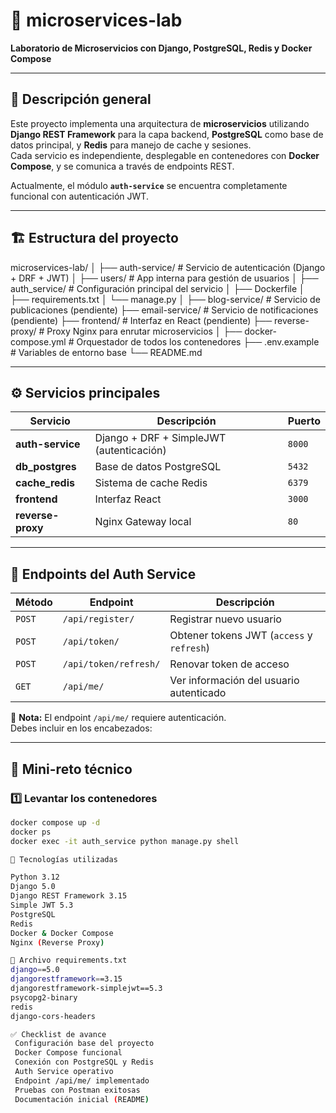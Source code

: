 # 🧩 microservices-lab  
**Laboratorio de Microservicios con Django, PostgreSQL, Redis y Docker Compose**

---

## 🚀 Descripción general

Este proyecto implementa una arquitectura de **microservicios** utilizando **Django REST Framework** para la capa backend, **PostgreSQL** como base de datos principal, y **Redis** para manejo de cache y sesiones.  
Cada servicio es independiente, desplegable en contenedores con **Docker Compose**, y se comunica a través de endpoints REST.

Actualmente, el módulo **`auth-service`** se encuentra completamente funcional con autenticación JWT.

---

## 🏗️ Estructura del proyecto

microservices-lab/
│
├── auth-service/ # Servicio de autenticación (Django + DRF + JWT)
│ ├── users/ # App interna para gestión de usuarios
│ ├── auth_service/ # Configuración principal del servicio
│ ├── Dockerfile
│ ├── requirements.txt
│ └── manage.py
│
├── blog-service/ # Servicio de publicaciones (pendiente)
├── email-service/ # Servicio de notificaciones (pendiente)
├── frontend/ # Interfaz en React (pendiente)
├── reverse-proxy/ # Proxy Nginx para enrutar microservicios
│
├── docker-compose.yml # Orquestador de todos los contenedores
├── .env.example # Variables de entorno base
└── README.md

---

## ⚙️ Servicios principales

| Servicio | Descripción | Puerto |
|-----------|--------------|--------|
| **auth-service** | Django + DRF + SimpleJWT (autenticación) | `8000` |
| **db_postgres** | Base de datos PostgreSQL | `5432` |
| **cache_redis** | Sistema de cache Redis | `6379` |
| **frontend** | Interfaz React | `3000` |
| **reverse-proxy** | Nginx Gateway local | `80` |

---

## 🔐 Endpoints del Auth Service

| Método | Endpoint | Descripción |
|---------|-----------|-------------|
| `POST` | `/api/register/` | Registrar nuevo usuario |
| `POST` | `/api/token/` | Obtener tokens JWT (`access` y `refresh`) |
| `POST` | `/api/token/refresh/` | Renovar token de acceso |
| `GET` | `/api/me/` | Ver información del usuario autenticado |

📌 **Nota:** El endpoint `/api/me/` requiere autenticación.  
Debes incluir en los encabezados:


---

## 🧪 Mini-reto técnico

### 1️⃣ Levantar los contenedores
```bash
docker compose up -d
docker ps
docker exec -it auth_service python manage.py shell

🧰 Tecnologías utilizadas

Python 3.12
Django 5.0
Django REST Framework 3.15
Simple JWT 5.3
PostgreSQL
Redis
Docker & Docker Compose
Nginx (Reverse Proxy)

📄 Archivo requirements.txt
django==5.0
djangorestframework==3.15
djangorestframework-simplejwt==5.3
psycopg2-binary
redis
django-cors-headers

✅ Checklist de avance
 Configuración base del proyecto
 Docker Compose funcional
 Conexión con PostgreSQL y Redis
 Auth Service operativo
 Endpoint /api/me/ implementado
 Pruebas con Postman exitosas
 Documentación inicial (README)

